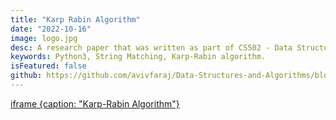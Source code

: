 ```yaml
---
title: "Karp Rabin Algorithm"
date: "2022-10-16"
image: logo.jpg
desc: A research paper that was written as part of CS502 - Data Structures and Algorithms at Drexel University in which Karp-Rabin algorithm was reviewed and implemented in Python3.
keywords: Python3, String Matching, Karp-Rabin algorithm.
isFeatured: false
github: https://github.com/avivfaraj/Data-Structures-and-Algorithms/blob/main/Algorithms/General/Karp-Rabin.py
---
```


[iframe {caption: "Karp-Rabin Algorithm"}](/karp-rabin-algorithm/karp_rabin_algorithm_review.pdf)


